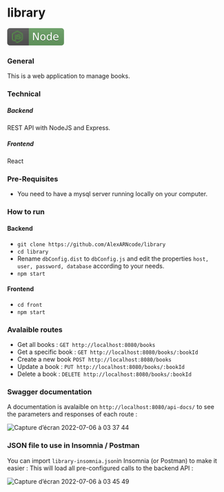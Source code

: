 # library


![This is an image](https://github.com/aleen42/badges/raw/master/src/node.svg)

### General
This is a web application to manage books.

### Technical
##### Backend
REST API with NodeJS and Express.

##### Frontend
React

### Pre-Requisites
- You need to have a mysql server running locally on your computer.

### How to run
#### Backend
- `git clone https://github.com/AlexARNcode/library`
- `cd library`
- Rename `dbConfig.dist` to `dbConfig.js` and edit the properties `host, user, password, database` according to your needs.
- `npm start`

#### Frontend
- `cd front`
- `npm start`

### Avalaible routes
- Get all books : `GET http://localhost:8080/books`
- Get a specific book : `GET http://localhost:8080/books/:bookId`
- Create a new book  `POST http://localhost:8080/books`
- Update a book : `PUT http://localhost:8080/books/:bookId`
- Delete a book : `DELETE http://localhost:8080/books/:bookId`

### Swagger documentation
A documentation is avalaible on `http://localhost:8080/api-docs/` to see the parameters and responses of each route : 

![Capture d’écran 2022-07-06 à 03 37 44](https://user-images.githubusercontent.com/53975649/177449252-aab4eae8-4ca4-4005-910d-66054bab4c7e.png)

### JSON file to use in Insomnia / Postman

You can import `library-insomnia.json`in Insomnia (or Postman) to make it easier : This will load all pre-configured calls to the backend API : 

![Capture d’écran 2022-07-06 à 03 45 49](https://user-images.githubusercontent.com/53975649/177449479-67abe18b-72ce-4c75-b56b-6a6d0d865001.png)

